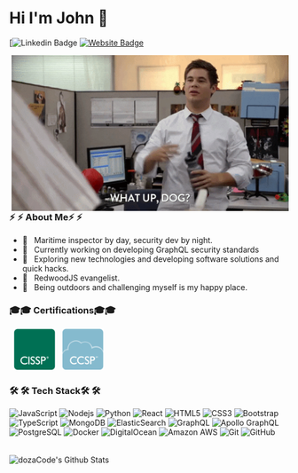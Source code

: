 # Hi I'm John 👋 
[![Linkedin Badge](https://img.shields.io/badge/-John-blue?style=flat&logo=Linkedin&logoColor=white&link=https://www.linkedin.com/in/john-mendoza-52534752/)
[![Website Badge](https://img.shields.io/badge/-John.io-47CCCC?style=flat&logo=Google-Chrome&logoColor=white&link=https://thyresson.io)](https://johnmendoza.dev)

<img align="right" alt="GIF" src="https://raw.githubusercontent.com/dozaCode/dozaCode/master/whatup.gif" width="500"/>

<h3> ⚡ ⚡   About Me⚡ ⚡  </h3>

- 💼 &nbsp; Maritime inspector by day, security dev by night.
- 🔭 &nbsp; Currently working on developing GraphQL security standards
- 🤔 &nbsp; Exploring new technologies and developing software solutions and quick hacks.
- 🚀 &nbsp; RedwoodJS evangelist.
- 🌄 &nbsp; Being outdoors and challenging myself is my happy place.
<h3>🎓🎓 Certifications🎓🎓 </h3>

<p align="left">
&nbsp; <a href="https://www.credly.com/badges/ff7b94eb-4f22-4c91-b530-1e5a770334fe/public_url" target="_blank" rel="noopener noreferrer"><img src="https://raw.githubusercontent.com/dozaCode/dozaCode/master/CISSP.png" width="75" /></a>  
&nbsp; <a href="https://www.credly.com/badges/5206763f-0eac-4ede-ada7-c12e6ce82032/public_url" target="_blank" rel="noopener noreferrer"><img src="https://raw.githubusercontent.com/dozaCode/dozaCode/master/CCSP.png" width="75" /></a>  
</p>


<h3>🛠 🛠 Tech Stack🛠 🛠 </h3>

![JavaScript](https://img.shields.io/badge/-JavaScript-black?style=flat-square&logo=javascript)
![Nodejs](https://img.shields.io/badge/-Nodejs-black?style=flat-square&logo=Node.js)
![Python](https://img.shields.io/badge/-Python-black?style=flat-square&logo=Python)
![React](https://img.shields.io/badge/-React-black?style=flat-square&logo=react)
![HTML5](https://img.shields.io/badge/-HTML5-E34F26?style=flat-square&logo=html5&logoColor=white)
![CSS3](https://img.shields.io/badge/-CSS3-1572B6?style=flat-square&logo=css3)
![Bootstrap](https://img.shields.io/badge/-Bootstrap-563D7C?style=flat-square&logo=bootstrap)
![TypeScript](https://img.shields.io/badge/-TypeScript-007ACC?style=flat-square&logo=typescript)
![MongoDB](https://img.shields.io/badge/-MongoDB-black?style=flat-square&logo=mongodb)
![ElasticSearch](https://img.shields.io/badge/-ElasticSearch-005571?style=flat-square&logo=elasticsearch)
![GraphQL](https://img.shields.io/badge/-GraphQL-E10098?style=flat-square&logo=graphql)
![Apollo GraphQL](https://img.shields.io/badge/-Apollo%20GraphQL-311C87?style=flat-square&logo=apollo-graphql)
![PostgreSQL](https://img.shields.io/badge/-PostgreSQL-336791?style=flat-square&logo=postgresql)
![Docker](https://img.shields.io/badge/-Docker-black?style=flat-square&logo=docker)
![DigitalOcean](https://img.shields.io/badge/-Digital%20Ocean-darkblue?style=flat-square&logo=digitalocean)
![Amazon AWS](https://img.shields.io/badge/Amazon%20AWS-232F3E?style=flat-square&logo=amazon-aws)
![Git](https://img.shields.io/badge/-Git-black?style=flat-square&logo=git)
![GitHub](https://img.shields.io/badge/-GitHub-181717?style=flat-square&logo=github)


<br>

<img align="center" src="https://github-readme-stats.vercel.app/api?username=dozaCode&include_all_commits=true&count_private=true&show_icons=true&line_height=20&title_color=7A7ADB&icon_color=2234AE&text_color=D3D3D3&bg_color=0,000000,130F40" alt="dozaCode's Github Stats">

</br>





